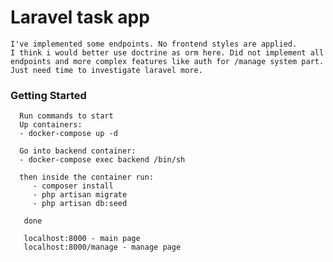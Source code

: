 # Laravel task app
    I've implemented some endpoints. No frontend styles are applied.
    I think i would better use doctrine as orm here. Did not implement all endpoints and more complex features like auth for /manage system part. Just need time to investigate laravel more.
    
### Getting Started
      Run commands to start
      Up containers:
      - docker-compose up -d

      Go into backend container:
      - docker-compose exec backend /bin/sh

      then inside the container run:
         - composer install
         - php artisan migrate
         - php artisan db:seed

       done

       localhost:8000 - main page
       localhost:8000/manage - manage page